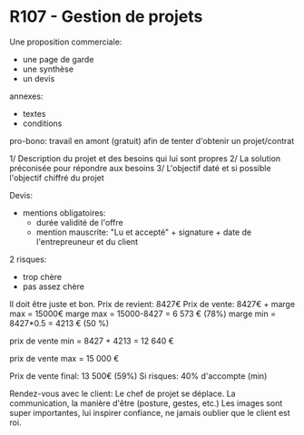 # R107 - Gestion de projets

Une proposition commerciale:

- une page de garde
- une synthèse
- un devis

annexes:

- textes
- conditions

pro-bono: travail en amont (gratuit) afin de tenter d'obtenir un projet/contrat

1/ Description du projet et des besoins qui lui sont propres
2/ La solution préconisée pour répondre aux besoins
3/ L'objectif daté et si possible l'objectif chiffré du projet

Devis:

- mentions obligatoires:
  - durée validité de l'offre
  - mention mauscrite: "Lu et accepté" + signature + date de l'entrepreuneur et du client

2 risques:

- trop chère
- pas assez chère

Il doit être juste et bon.
Prix de revient: 8427€
Prix de vente: 8427€ + marge
max = 15000€
marge max = 15000-8427
          = 6 573 € (78%)
marge min = 8427*0.5
          = 4213 € (50 %)

prix de vente min = 8427 + 4213
                  = 12 640 €

prix de vente max = 15 000 €

Prix de vente final: 13 500€ (59%)
Si risques: 40% d'accompte (min)

Rendez-vous avec le client: Le chef de projet se déplace.
La communication, la manière d'être (posture, gestes, etc.)
Les images sont super importantes, lui inspirer confiance, ne jamais oublier que le client est roi.

